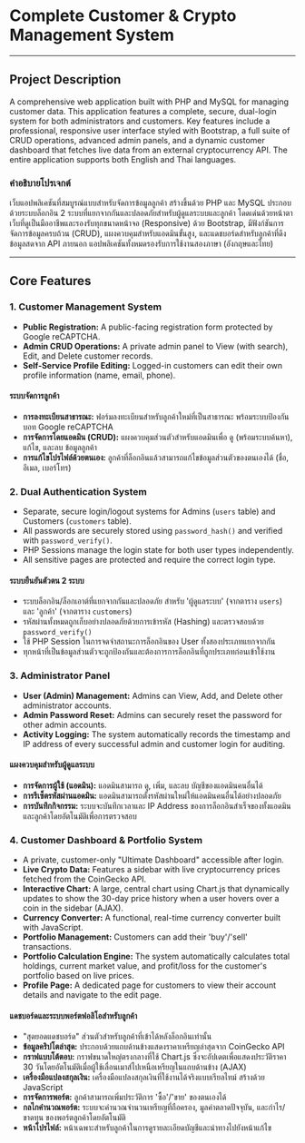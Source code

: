 # Complete Customer & Crypto Management System

---

## Project Description

A comprehensive web application built with PHP and MySQL for managing customer data. This application features a complete, secure, dual-login system for both administrators and customers. Key features include a professional, responsive user interface styled with Bootstrap, a full suite of CRUD operations, advanced admin panels, and a dynamic customer dashboard that fetches live data from an external cryptocurrency API. The entire application supports both English and Thai languages.

### คำอธิบายโปรเจกต์
เว็บแอปพลิเคชันที่สมบูรณ์แบบสำหรับจัดการข้อมูลลูกค้า สร้างขึ้นด้วย PHP และ MySQL ประกอบด้วยระบบล็อกอิน 2 ระบบที่แยกจากกันและปลอดภัยสำหรับผู้ดูแลระบบและลูกค้า โดดเด่นด้วยหน้าตาเว็บที่ดูเป็นมืออาชีพและรองรับทุกขนาดหน้าจอ (Responsive) ด้วย Bootstrap, มีฟังก์ชันการจัดการข้อมูลครบถ้วน (CRUD), แผงควบคุมสำหรับแอดมินขั้นสูง, และแดชบอร์ดสำหรับลูกค้าที่ดึงข้อมูลสดจาก API ภายนอก แอปพลิเคชันทั้งหมดรองรับการใช้งานสองภาษา (อังกฤษและไทย)

---

## Core Features

### 1. Customer Management System
-   **Public Registration:** A public-facing registration form protected by Google reCAPTCHA.
-   **Admin CRUD Operations:** A private admin panel to View (with search), Edit, and Delete customer records.
-   **Self-Service Profile Editing:** Logged-in customers can edit their own profile information (name, email, phone).

#### **ระบบจัดการลูกค้า**
-   **การลงทะเบียนสาธารณะ:** ฟอร์มลงทะเบียนสำหรับลูกค้าใหม่ที่เป็นสาธารณะ พร้อมระบบป้องกันบอท Google reCAPTCHA
-   **การจัดการโดยแอดมิน (CRUD):** แผงควบคุมส่วนตัวสำหรับแอดมินเพื่อ ดู (พร้อมระบบค้นหา), แก้ไข, และลบ ข้อมูลลูกค้า
-   **การแก้ไขโปรไฟล์ด้วยตนเอง:** ลูกค้าที่ล็อกอินแล้วสามารถแก้ไขข้อมูลส่วนตัวของตนเองได้ (ชื่อ, อีเมล, เบอร์โทร)

### 2. Dual Authentication System
-   Separate, secure login/logout systems for Admins (`users` table) and Customers (`customers` table).
-   All passwords are securely stored using `password_hash()` and verified with `password_verify()`.
-   PHP Sessions manage the login state for both user types independently.
-   All sensitive pages are protected and require the correct login type.

#### **ระบบยืนยันตัวตน 2 ระบบ**
-   ระบบล็อกอิน/ล็อกเอาต์ที่แยกจากกันและปลอดภัย สำหรับ 'ผู้ดูแลระบบ' (จากตาราง `users`) และ 'ลูกค้า' (จากตาราง `customers`)
-   รหัสผ่านทั้งหมดถูกเก็บอย่างปลอดภัยด้วยการเข้ารหัส (Hashing) และตรวจสอบด้วย `password_verify()`
-   ใช้ PHP Session ในการจดจำสถานะการล็อกอินของ User ทั้งสองประเภทแยกจากกัน
-   ทุกหน้าที่เป็นข้อมูลส่วนตัวจะถูกป้องกันและต้องการการล็อกอินที่ถูกประเภทก่อนเข้าใช้งาน

### 3. Administrator Panel
-   **User (Admin) Management:** Admins can View, Add, and Delete other administrator accounts.
-   **Admin Password Reset:** Admins can securely reset the password for other admin accounts.
-   **Activity Logging:** The system automatically records the timestamp and IP address of every successful admin and customer login for auditing.

#### **แผงควบคุมสำหรับผู้ดูแลระบบ**
-   **การจัดการผู้ใช้ (แอดมิน):** แอดมินสามารถ ดู, เพิ่ม, และลบ บัญชีของแอดมินคนอื่นได้
-   **การรีเซ็ตรหัสผ่านแอดมิน:** แอดมินสามารถตั้งรหัสผ่านใหม่ให้แอดมินคนอื่นได้อย่างปลอดภัย
-   **การบันทึกกิจกรรม:** ระบบจะบันทึกเวลาและ IP Address ของการล็อกอินสำเร็จของทั้งแอดมินและลูกค้าโดยอัตโนมัติเพื่อการตรวจสอบ

### 4. Customer Dashboard & Portfolio System
-   A private, customer-only "Ultimate Dashboard" accessible after login.
-   **Live Crypto Data:** Features a sidebar with live cryptocurrency prices fetched from the CoinGecko API.
-   **Interactive Chart:** A large, central chart using Chart.js that dynamically updates to show the 30-day price history when a user hovers over a coin in the sidebar (AJAX).
-   **Currency Converter:** A functional, real-time currency converter built with JavaScript.
-   **Portfolio Management:** Customers can add their 'buy'/'sell' transactions.
-   **Portfolio Calculation Engine:** The system automatically calculates total holdings, current market value, and profit/loss for the customer's portfolio based on live prices.
-   **Profile Page:** A dedicated page for customers to view their account details and navigate to the edit page.

#### **แดชบอร์ดและระบบพอร์ตฟอลิโอสำหรับลูกค้า**
-   "สุดยอดแดชบอร์ด" ส่วนตัวสำหรับลูกค้าที่เข้าได้หลังล็อกอินเท่านั้น
-   **ข้อมูลคริปโตล่าสุด:** ประกอบด้วยแถบด้านข้างแสดงราคาเหรียญล่าสุดจาก CoinGecko API
-   **กราฟแบบโต้ตอบ:** กราฟขนาดใหญ่ตรงกลางที่ใช้ Chart.js ซึ่งจะอัปเดตเพื่อแสดงประวัติราคา 30 วันโดยอัตโนมัติเมื่อผู้ใช้เลื่อนเมาส์ไปเหนือเหรียญในแถบด้านข้าง (AJAX)
-   **เครื่องมือแปลงสกุลเงิน:** เครื่องมือแปลงสกุลเงินที่ใช้งานได้จริงแบบเรียลไทม์ สร้างด้วย JavaScript
-   **การจัดการพอร์ต:** ลูกค้าสามารถเพิ่มประวัติการ 'ซื้อ'/'ขาย' ของตนเองได้
-   **กลไกคำนวณพอร์ต:** ระบบจะคำนวณจำนวนเหรียญที่ถือครอง, มูลค่าตลาดปัจจุบัน, และกำไร/ขาดทุน ของพอร์ตลูกค้าโดยอัตโนมัติ
-   **หน้าโปรไฟล์:** หน้าเฉพาะสำหรับลูกค้าในการดูรายละเอียดบัญชีและนำทางไปยังหน้าแก้ไข 